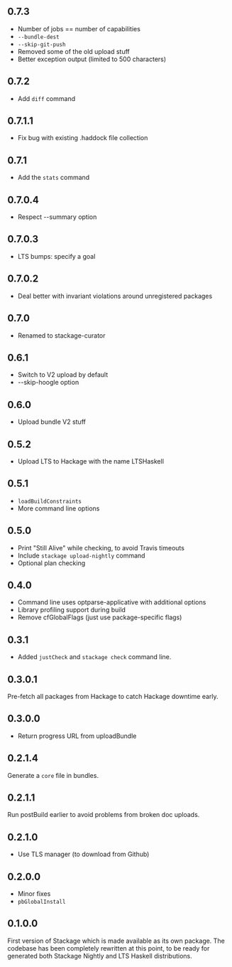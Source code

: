 ## 0.7.3

* Number of jobs == number of capabilities
* `--bundle-dest`
* `--skip-git-push`
* Removed some of the old upload stuff
* Better exception output (limited to 500 characters)

## 0.7.2

* Add `diff` command

## 0.7.1.1

* Fix bug with existing .haddock file collection

## 0.7.1

* Add the `stats` command

## 0.7.0.4

* Respect --summary option

## 0.7.0.3

* LTS bumps: specify a goal

## 0.7.0.2

* Deal better with invariant violations around unregistered packages

## 0.7.0

* Renamed to stackage-curator

## 0.6.1

* Switch to V2 upload by default
* --skip-hoogle option

## 0.6.0

* Upload bundle V2 stuff

## 0.5.2

* Upload LTS to Hackage with the name LTSHaskell

## 0.5.1

* `loadBuildConstraints`
* More command line options

## 0.5.0

* Print "Still Alive" while checking, to avoid Travis timeouts
* Include `stackage upload-nightly` command
* Optional plan checking

## 0.4.0

* Command line uses optparse-applicative with additional options
* Library profiling support during build
* Remove cfGlobalFlags (just use package-specific flags)

## 0.3.1

* Added `justCheck` and `stackage check` command line.

## 0.3.0.1

Pre-fetch all packages from Hackage to catch Hackage downtime early.

## 0.3.0.0

* Return progress URL from uploadBundle

## 0.2.1.4

Generate a `core` file in bundles.

## 0.2.1.1

Run postBuild earlier to avoid problems from broken doc uploads.

## 0.2.1.0

* Use TLS manager (to download from Github)

## 0.2.0.0

* Minor fixes
* `pbGlobalInstall`

## 0.1.0.0

First version of Stackage which is made available as its own package. The
codebase has been completely rewritten at this point, to be ready for generated
both Stackage Nightly and LTS Haskell distributions.

